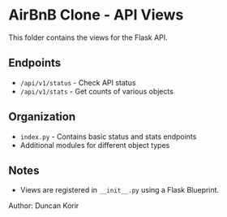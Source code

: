 # AirBnB Clone - API Views

This folder contains the views for the Flask API.

## Endpoints
- `/api/v1/status` - Check API status
- `/api/v1/stats` - Get counts of various objects

## Organization
- `index.py` - Contains basic status and stats endpoints
- Additional modules for different object types

## Notes
- Views are registered in `__init__.py` using a Flask Blueprint.

Author: Duncan Korir